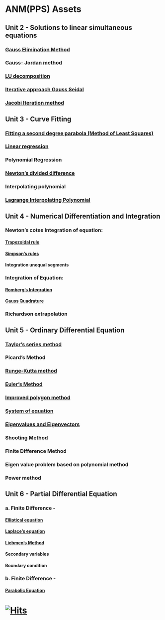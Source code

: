 # ANM(PPS) Assets
## Unit 2 - Solutions to linear simultaneous equations
### [Gauss Elimination Method](https://onlinemschool.com/math/assistance/equation/gaus/)

### [Gauss- Jordan method](https://atozmath.com/CONM/GaussEli.aspx?q=GE2&q1=2%602x%2B5y%3D16%3B3x%2By%3D11%60GE2%60%601.25&dm=D&dp=4&do=0)

### [LU decomposition](https://atozmath.com/MatrixEv.aspx?q=ludecomp)

### [Iterative approach Gauss Seidal](https://atozmath.com/CONM/GaussEli.aspx?q=GS2)
 
### [Jacobi Iteration method](https://atozmath.com/CONM/GaussEli.aspx?q=GJ2&q1=2%602x%2B5y%3D16%3B3x%2By%3D11%60GJ2%60%601.25&dm=D&dp=4&do=0)

## Unit 3 - Curve Fitting
### [Fitting a second degree parabola (Method of Least Squares)](https://atozmath.com/CONM/LeastSquare.aspx?q=2)

### [Linear regression](https://www.socscistatistics.com/tests/regression/default.aspx)

### Polynomial Regression

### [Newton’s divided difference](https://atozmath.com/CONM/NumeDiff.aspx?q=DD)

### Interpolating polynomial

### [Lagrange Interpolating Polynomial](https://www.dcode.fr/lagrange-interpolating-polynomial)

## Unit 4 - Numerical Differentiation and Integration
### Newton’s cotes Integration of equation:
#### [Trapezoidal rule](https://atozmath.com/CONM/NumeInte.aspx)
#### [Simpson’s rules](https://atozmath.com/CONM/NumeInte.aspx?q=S13)
#### Integration unequal segments

### Integration of Equation:
#### [Romberg’s Integration](https://keisan.casio.com/exec/system/1279080637)
#### [Gauss Quadrature](https://keisan.casio.com/exec/system/1330940731)

### Richardson extrapolation

## Unit 5 - Ordinary Differential Equation
### [Taylor’s series method](https://atozmath.com/CONM/RungeKutta.aspx?q=ts)
### Picard’s Method
### [Runge-Kutta method](https://atozmath.com/CONM/RungeKutta.aspx?q=rk4)
### [Euler’s Method](https://atozmath.com/CONM/RungeKutta.aspx)
### [Improved polygon method](https://www.emathhelp.net/calculators/differential-equations/improved-euler-heun-calculator/)
### [System of equation](https://www.emathhelp.net/calculators/algebra-2/system-of-equations-solver/)

### [Eigenvalues and Eigenvectors](https://www.emathhelp.net/calculators/linear-algebra/eigenvalue-and-eigenvector-calculator/)
### Shooting Method
### Finite Difference Method
### Eigen value problem based on polynomial method
### Power method

## Unit 6 - Partial Differential Equation
### a. Finite Difference -
#### [Elliptical equation](https://atozmath.com/CONM/NumeInte.aspx)
#### [Laplace’s equation](https://www.emathhelp.net/calculators/differential-equations/laplace-transform-calculator/)
#### [Liebmen’s Method](https://atozmath.com/CONM/GaussEli.aspx?q=GS2)
#### Secondary variables
#### Boundary condition

### b. Finite Difference -
#### [Parabolic Equation](https://www.emathhelp.net/calculators/algebra-2/parabola-calculator/)

# [![Hits](https://hits.seeyoufarm.com/api/count/incr/badge.svg?url=https%3A%2F%2Fgithub.com%2FRedop1189%2Fassets&count_bg=%2379C83D&title_bg=%23555555&icon=&icon_color=%23E7E7E7&title=Views&edge_flat=false)](https://hits.seeyoufarm.com)
